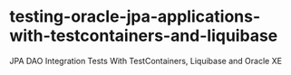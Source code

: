 # testing-oracle-jpa-applications-with-testcontainers-and-liquibase
JPA DAO Integration Tests With TestContainers, Liquibase and Oracle XE

